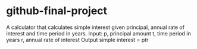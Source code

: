 # github-final-project

A calculator that calculates simple interest given principal, annual rate of interest and time period in years.
  Input:
    p, principal amount
    t, time period in years
    r, annual rate of interest
  Output
    simple interest = p*t*r
